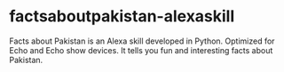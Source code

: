 # factsaboutpakistan-alexaskill
Facts about Pakistan is an Alexa skill developed in Python. Optimized for Echo and Echo show devices.
It tells you fun and interesting facts about Pakistan.
